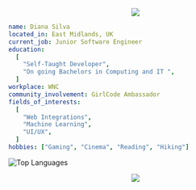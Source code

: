 <p align="center">
  <img src="https://capsule-render.vercel.app/api?text=Hey%20There%20👋&animation=fadeIn&type=waving&color=gradient&height=100" />
</p>

```yaml
name: Diana Silva
located_in: East Midlands, UK
current_job: Junior Software Engineer
education:
  [
    "Self-Taught Developer",
    "On going Bachelors in Computing and IT ",
  ]
workplace: WNC
community_involvement: GirlCode Ambassador
fields_of_interests:
  [
    "Web Integrations",
    "Machine Learning",
    "UI/UX",
  ]
hobbies: ["Gaming", "Cinema", "Reading", "Hiking"]
```
![Top Languages](https://github-readme-stats.vercel.app/api/top-langs/?username=dianasill&layout=compact&theme=radical)
<p align="center">
  <img src="https://capsule-render.vercel.app/api?text&animation=fadeIn&type=waving&color=gradient&height=100&section=footer" />
</p>
